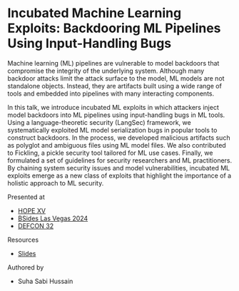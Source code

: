 # Incubated Machine Learning Exploits: Backdooring ML Pipelines Using Input-Handling Bugs

Machine learning (ML) pipelines are vulnerable to model backdoors that compromise the integrity of the underlying system. 
Although many backdoor attacks limit the attack surface to the model, ML models are not standalone objects. 
Instead, they are artifacts built using a wide range of tools and embedded into pipelines with many interacting components.

In this talk, we introduce incubated ML exploits in which attackers inject model backdoors into ML pipelines using input-handling bugs in ML tools. 
Using a language-theoretic security (LangSec) framework, we systematically exploited ML model serialization bugs in popular tools to construct backdoors. 
In the process, we developed malicious artifacts such as polyglot and ambiguous files using ML model files. 
We also contributed to Fickling, a pickle security tool tailored for ML use cases. 
Finally, we formulated a set of guidelines for security researchers and ML practitioners. 
By chaining system security issues and model vulnerabilities, incubated ML exploits emerge as a new class of exploits that highlight the importance of a holistic approach to ML security.

Presented at 
* [HOPE XV](https://livestream.com/accounts/9198012/events/11160133/videos/248463591)
* [BSides Las Vegas 2024](https://www.youtube.com/watch?v=CNCM57DzWqU&t=1002s)
* [DEFCON 32](https://www.youtube.com/watch?v=Z38pTFM0FyU&t=1s)

Resources 
* [Slides](DEFCON_32_Suha_Sabi_Hussain_Incubated_ML_Exploits.pdf)

Authored by 
* Suha Sabi Hussain
